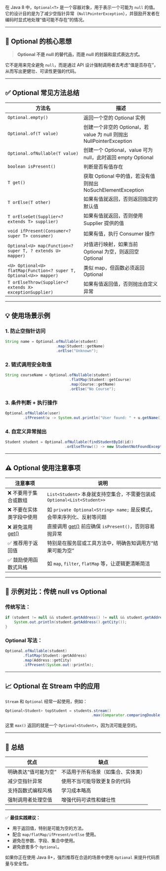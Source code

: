 在 Java 8 中，`Optional<T>` 是一个容器对象，用于表示一个可能为 `null` 的值。它的设计目的是为了减少空指针异常（`NullPointerException`），并鼓励开发者在编码时显式地处理“值可能不存在”的情况。

---

## 📌 Optional 的核心思想

> **Optional 不是 null 的替代品，而是 null 的封装和显式表达方式。**

它不是用来完全避免 `null`，而是通过 API 设计强制调用者去考虑“值是否存在”，从而写出更健壮、可读性更强的代码。

---

## ✅ Optional 常见方法总结

| 方法名 | 描述 |
|--------|------|
| `Optional.empty()` | 返回一个空的 Optional 实例 |
| `Optional.of(T value)` | 创建一个非空的 Optional，若 value 为 null 则抛出 NullPointerException |
| `Optional.ofNullable(T value)` | 创建一个 Optional，value 可为 null，此时返回 empty Optional |
| `boolean isPresent()` | 判断是否有值存在 |
| `T get()` | 获取 Optional 中的值，若没有值则抛出 NoSuchElementException |
| `T orElse(T other)` | 如果有值就返回，否则返回指定的默认值 |
| `T orElseGet(Supplier<? extends T> supplier)` | 如果有值就返回，否则使用 Supplier 提供的值 |
| `void ifPresent(Consumer<? super T> consumer)` | 如果有值，执行 Consumer 操作 |
| `Optional<U> map(Function<? super T, ? extends U> mapper)` | 对值进行映射，如果当前 Optional 为空，则返回空 Optional |
| `<U> Optional<U> flatMap(Function<? super T, Optional<U>> mapper)` | 类似 map，但函数必须返回 Optional |
| `T orElseThrow(Supplier<? extends X> exceptionSupplier)` | 如果有值返回值，否则抛出自定义异常 |

---

## 💡 使用场景示例

### 1. **防止空指针访问**

```java
String name = Optional.ofNullable(student)
                       .map(Student::getName)
                       .orElse("Unknown");
```


### 2. **链式调用安全取值**

```java
String courseName = Optional.ofNullable(student)
                             .flatMap(Student::getCourse)
                             .map(Course::getName)
                             .orElse("No Course");
```


### 3. **条件判断 + 执行操作**

```java
Optional.ofNullable(user)
        .ifPresent(u -> System.out.println("User found: " + u.getName()));
```


### 4. **自定义异常抛出**

```java
Student student = Optional.ofNullable(findStudentById(id))
                           .orElseThrow(() -> new StudentNotFoundException("Student not found with id " + id));
```


---

## ⚠️ Optional 使用注意事项

| 注意事项 | 说明 |
|----------|------|
| ❌ 不要用于集合或数组 | `List<Student>` 本身就支持空集合，不需要包装成 `Optional<List<Student>>` |
| ❌ 不要在实体类字段中使用 | 如 `private Optional<String> name;` 是反模式，会带来序列化、反射等问题 |
| ❌ 避免滥用 [get()](file://D:\IdeaProjects\java-2025\java-2025\src\test\java\cn\edu\lcu\cs\javaprogramming\oop\innerclass\LinkedListTest.java#L10-L12) | 直接调用 [get()](file://D:\IdeaProjects\java-2025\java-2025\src\test\java\cn\edu\lcu\cs\javaprogramming\oop\innerclass\LinkedListTest.java#L10-L12) 前应确保 `isPresent()`，否则容易抛异常 |
| ✅ 推荐用于返回值 | 特别是在服务层或工具方法中，明确告知调用方“结果可能为空” |
| ✅ 鼓励使用函数式风格 | 如 `map`, `filter`, `flatMap` 等，让逻辑更清晰简洁 |

---

## 🧩 示例对比：传统 null vs Optional

### 传统写法：

```java
if (student != null && student.getAddress() != null && student.getAddress().getCity() != null) {
    System.out.println(student.getAddress().getCity());
}
```


### Optional 写法：

```java
Optional.ofNullable(student)
        .flatMap(Student::getAddress)
        .map(Address::getCity)
        .ifPresent(System.out::println);
```


---

## 📈 Optional 在 Stream 中的应用

`Stream` 和 `Optional` 经常一起使用，例如：

```java
Optional<Student> topStudent = students.stream()
                                       .max(Comparator.comparingDouble(Student::getScore));
```


这里 `max()` 返回的就是一个 `Optional<Student>`，因为流可能是空的。

---

## 🧾 总结

| 优点 | 缺点 |
|------|------|
| 明确表达“值可能为空” | 不适用于所有场景（如集合、实体类） |
| 减少空指针异常 | 使用不当可能导致更复杂的代码 |
| 支持函数式编程风格 | 学习成本略高 |
| 强制调用者处理空值 | 增强代码可读性和健壮性 |

---

✅ **最佳实践建议：**
- 用于返回值，特别是可能为空的方法。
- 配合 `map/flatMap/ifPresent/orElse` 使用。
- 避免在参数、字段、集合中使用。
- 避免嵌套多个 `Optional`。

如果你正在使用 Java 8+，强烈推荐在合适的场景中使用 `Optional` 来提升代码质量与安全性。